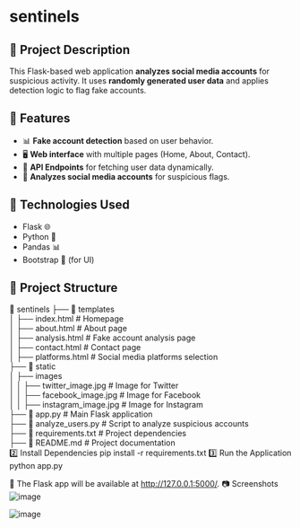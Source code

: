 # sentinels

## 📌 Project Description  
This Flask-based web application **analyzes social media accounts** for suspicious activity. It uses **randomly generated user data** and applies detection logic to flag fake accounts.  

## 🚀 Features  
- 📊 **Fake account detection** based on user behavior.  
- 🖥️ **Web interface** with multiple pages (Home, About, Contact).  
- 🔗 **API Endpoints** for fetching user data dynamically.  
- 📡 **Analyzes social media accounts** for suspicious flags.  

## 🔧 Technologies Used  
- Flask 🌐  
- Python 🐍  
- Pandas 📊  
- Bootstrap 🎨 (for UI)  

## 📂 Project Structure  
📂 sentinels 
   ├── 📂 templates  
   │   ├── index.html        # Homepage  
   │   ├── about.html        # About page  
   │   ├── analysis.html     # Fake account analysis page  
   │   ├── contact.html      # Contact page  
   │   ├── platforms.html    # Social media platforms selection  
   ├── 📂 static  
   │   ├── images  
   │   │   ├── twitter_image.jpg   # Image for Twitter  
   │   │   ├── facebook_image.jpg  # Image for Facebook  
   │   │   ├── instagram_image.jpg # Image for Instagram  
   ├── 📄 app.py            # Main Flask application  
   ├── 📄 analyze_users.py  # Script to analyze suspicious accounts  
   ├── 📄 requirements.txt  # Project dependencies  
   ├── 📄 README.md         # Project documentation  
2️⃣ Install Dependencies
pip install -r requirements.txt
3️⃣ Run the Application
python app.py

📌 The Flask app will be available at http://127.0.0.1:5000/.
📷 Screenshots
![image](https://github.com/user-attachments/assets/e46265e5-930f-4d98-b4c2-74b6963b36a1)

![image](https://github.com/user-attachments/assets/417e6560-75af-474e-b212-511750d14c3b)



